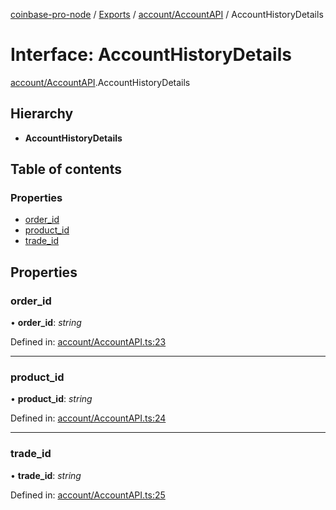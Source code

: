 [coinbase-pro-node](../../README.md) / [Exports](../../modules.md) / [account/AccountAPI](../../modules/account_accountapi.md) / AccountHistoryDetails

# Interface: AccountHistoryDetails

[account/AccountAPI](../../modules/account_accountapi.md).AccountHistoryDetails

## Hierarchy

- **AccountHistoryDetails**

## Table of contents

### Properties

- [order_id](accountapi.accounthistorydetails.md#order_id)
- [product_id](accountapi.accounthistorydetails.md#product_id)
- [trade_id](accountapi.accounthistorydetails.md#trade_id)

## Properties

### order_id

• **order_id**: _string_

Defined in: [account/AccountAPI.ts:23](https://github.com/bennycode/coinbase-pro-node/blob/bf1bcdd/src/account/AccountAPI.ts#L23)

---

### product_id

• **product_id**: _string_

Defined in: [account/AccountAPI.ts:24](https://github.com/bennycode/coinbase-pro-node/blob/bf1bcdd/src/account/AccountAPI.ts#L24)

---

### trade_id

• **trade_id**: _string_

Defined in: [account/AccountAPI.ts:25](https://github.com/bennycode/coinbase-pro-node/blob/bf1bcdd/src/account/AccountAPI.ts#L25)
